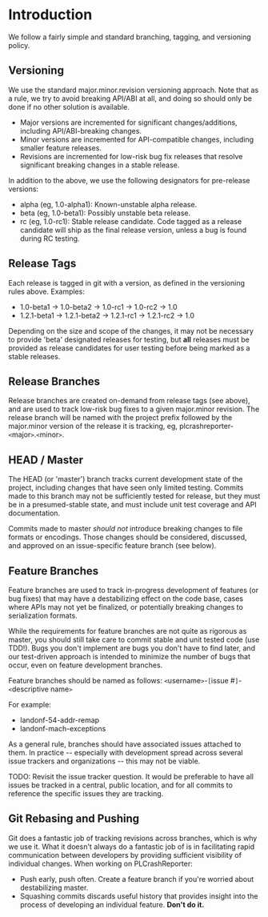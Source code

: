 # Introduction #

We follow a fairly simple and standard branching, tagging, and versioning policy.

## Versioning ##

We use the standard major.minor.revision versioning approach. Note that as a rule, we try to avoid breaking API/ABI at all, and doing so should only be done if no other solution is available.

  * Major versions are incremented for significant changes/additions, including API/ABI-breaking changes.
  * Minor versions are incremented for API-compatible changes, including smaller feature releases.
  * Revisions are incremented for low-risk bug fix releases that resolve significant breaking changes in a stable release.

In addition to the above, we use the following designators for pre-release versions:

  * alpha (eg, 1.0-alpha1): Known-unstable alpha release.
  * beta (eg, 1.0-beta1): Possibly unstable beta release.
  * rc (eg, 1.0-rc1): Stable release candidate. Code tagged as a release candidate will ship as the final release version, unless a bug is found during RC testing.

## Release Tags ##

Each release is tagged in git with a version, as defined in the versioning rules above. Examples:

  * 1.0-beta1 -> 1.0-beta2 -> 1.0-rc1 -> 1.0-rc2 -> 1.0
  * 1.2.1-beta1 -> 1.2.1-beta2 -> 1.2.1-rc1 -> 1.2.1-rc2 -> 1.0

Depending on the size and scope of the changes, it may not be necessary to provide 'beta' designated releases for testing, but **all** releases must be provided as release candidates for user testing before being marked as a stable releases.

## Release Branches ##

Release branches are created on-demand from release tags (see above), and are used to track low-risk bug fixes to a given major.minor revision. The release branch will be named with the project prefix followed by the major.minor version of the release it is tracking, eg, plcrashreporter-`<`major`>`.`<`minor`>`.

## HEAD / Master ##

The HEAD (or 'master') branch tracks current development state of the project, including changes that have seen only limited testing. Commits made to this branch may not be sufficiently tested for release, but they must be in a presumed-stable state, and must include unit test coverage and API documentation.

Commits made to master _should not_ introduce breaking changes to file formats or encodings. Those changes should be considered, discussed, and approved on an issue-specific feature branch (see below).

## Feature Branches ##

Feature branches are used to track in-progress development of features (or bug fixes) that may have a destabilizing effect on the code base, cases where APIs may not yet be finalized, or potentially breaking changes to serialization formats.

While the requirements for feature branches are not quite as rigorous as master, you should still take care to commit stable and unit tested code (use TDD!). Bugs you don't implement are bugs you don't have to find later, and our test-driven approach is intended to minimize the number of bugs that occur, even on feature development branches.

Feature branches should be named as follows: `<`username`>`-`[`issue #`]`-`<`descriptive name`>`

For example:
  * landonf-54-addr-remap
  * landonf-mach-exceptions

As a general rule, branches should have associated issues attached to them. In practice -- especially with development spread across several issue trackers and organizations -- this may not be viable.

TODO: Revisit the issue tracker question. It would be preferable to have all issues be tracked in a central, public location, and for all commits to reference the specific issues they are tracking.

## Git Rebasing and Pushing ##

Git does a fantastic job of tracking revisions across branches, which is why we use it. What it doesn't always do a fantastic job of is in facilitating rapid communication between developers by providing sufficient visibility of individual changes. When working on PLCrashReporter:

  * Push early, push often. Create a feature branch if you're worried about destabilizing master.
  * Squashing commits discards useful history that provides insight into the process of developing an individual feature. **Don't do it.**